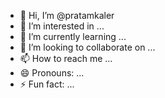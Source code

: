 - 👋 Hi, I’m @pratamkaler
- 👀 I’m interested in ...
- 🌱 I’m currently learning ...
- 💞️ I’m looking to collaborate on ...
- 📫 How to reach me ...
- 😄 Pronouns: ...
- ⚡ Fun fact: ...

<!---
pratamkaler/pratamkaler is a ✨ special ✨ repository because its `README.md` (this file) appears on your GitHub profile.
You can click the Preview link to take a look at your changes.
--->
